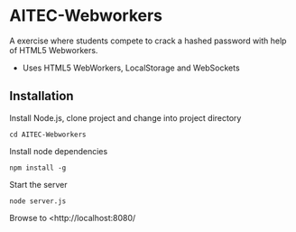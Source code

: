 AITEC-Webworkers
================

A exercise where students compete to crack a hashed password with help of HTML5 Webworkers.

* Uses HTML5 WebWorkers, LocalStorage and WebSockets

Installation
------------

Install Node.js, clone project and change into project directory

    cd AITEC-Webworkers
Install node dependencies

    npm install -g
Start the server

    node server.js
Browse to <http://localhost:8080/
